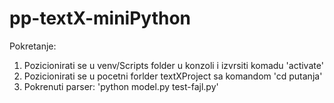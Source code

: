 # pp-textX-miniPython

Pokretanje:
1. Pozicionirati se u venv/Scripts folder u konzoli i izvrsiti komadu 'activate'
2. Pozicionirati se u pocetni forlder textXProject sa komandom 'cd putanja'
3. Pokrenuti parser: 'python model.py test-fajl.py'